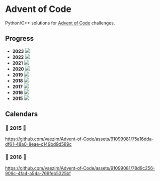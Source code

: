 # Advent of Code
Python/C++ solutions for [Advent of Code](https://adventofcode.com/) challenges.

## Progress
- **2023** ![](https://progress-bar.dev/16/?scale=25&width=300&suffix=/25)
- **2022** ![](https://progress-bar.dev/20/?scale=25&width=300&suffix=/25)
- **2021** ![](https://progress-bar.dev/7/?scale=25&width=300&suffix=/25)
- **2020** ![](https://progress-bar.dev/11/?scale=25&width=300&suffix=/25)
- **2019** ![](https://progress-bar.dev/7/?scale=25&width=300&suffix=/25)
- **2018** ![](https://progress-bar.dev/7/?scale=25&width=300&suffix=/25)
- **2017** ![](https://progress-bar.dev/21/?scale=25&width=300&suffix=/25)
- **2016** ![](https://progress-bar.dev/25/?scale=25&width=300&suffix=/25)
- **2015** ![](https://progress-bar.dev/25/?scale=25&width=300&suffix=/25)

## Calendars
### 🌟 2015 🌟
https://github.com/vaezim/Advent-of-Code/assets/91099081/75a16dda-df61-48a0-8eae-c149bd9d589c
### 🌟 2016 🌟
https://github.com/vaezim/Advent-of-Code/assets/91099081/78d9c256-906c-4fa4-a54a-769feb5325bf
